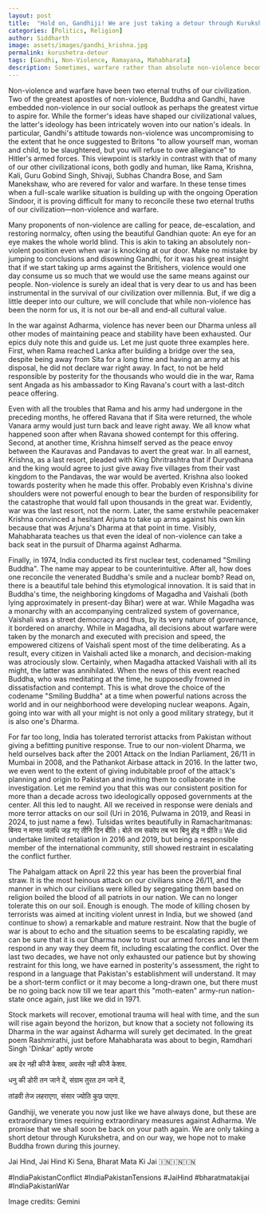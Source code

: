 ```yaml
---
layout: post
title:  "Hold on, Gandhiji! We are just taking a detour through Kurukshetra"
categories: [Politics, Religion]
author: Siddharth
image: assets/images/gandhi_krishna.jpg
permalink: kurushetra-detour
tags: [Gandhi, Non-Violence, Ramayana, Mahabharata]
description: Sometimes, warfare rather than absolute non-violence becomes a necessity.
---
```

Non-violence and warfare have been two eternal truths of our civilization. Two of the greatest apostles of non-violence, Buddha and Gandhi, have embedded non-violence in our social outlook as perhaps the greatest virtue to aspire for. While the former's ideas have shaped our civilizational values, the latter's ideology has been intricately woven into our nation's ideals. In particular, Gandhi's attitude towards non-violence was uncompromising to the extent that he once suggested to Britons "to allow yourself man, woman and child, to be slaughtered, but you will refuse to owe allegiance" to Hitler's armed forces. This viewpoint is starkly in contrast with that of many of our other civilizational icons, both godly and human, like Rama, Krishna, Kali, Guru Gobind Singh, Shivaji, Subhas Chandra Bose, and Sam Manekshaw, who are revered for valor and warfare. In these tense times when a full-scale warlike situation is building up with the ongoing Operation Sindoor, it is proving difficult for many to reconcile these two eternal truths of our civilization—non-violence and warfare. 

Many proponents of non-violence are calling for peace, de-escalation, and restoring normalcy, often using the beautiful Gandhian quote: An eye for an eye makes the whole world blind. This is akin to taking an absolutely non-violent position even when war is knocking at our door. Make no mistake by jumping to conclusions and disowning Gandhi, for it was his great insight that if we start taking up arms against the Britishers, violence would one day consume us so much that we would use the same means against our people. Non-violence is surely an ideal that is very dear to us and has been instrumental in the survival of our civilization over millennia. But, if we dig a little deeper into our culture, we will conclude that while non-violence has been the norm for us, it is not our be-all and end-all cultural value. 

In the war against Adharma, violence has never been our Dharma unless all other modes of maintaining peace and stability have been exhausted. Our epics duly note this and guide us. Let me just quote three examples here. First, when Rama reached Lanka after building a bridge over the sea, despite being away from Sita for a long time and having an army at his disposal, he did not declare war right away. In fact, to not be held responsible by posterity for the thousands who would die in the war, Rama sent Angada as his ambassador to King Ravana's court with a last-ditch peace offering. 

Even with all the troubles that Rama and his army had undergone in the preceding months, he offered Ravana that if Sita were returned, the whole Vanara army would just turn back and leave right away. We all know what happened soon after when Ravana showed contempt for this offering. Second, at another time, Krishna himself served as the peace envoy between the Kauravas and Pandavas to avert the great war. In all earnest, Krishna, as a last resort, pleaded with King Dhritrashtra that if Duryodhana and the king would agree to just give away five villages from their vast kingdom to the Pandavas, the war would be averted. Krishna also looked towards posterity when he made this offer. Probably even Krishna's divine shoulders were not powerful enough to bear the burden of responsibility for the catastrophe that would fall upon thousands in the great war. Evidently, war was the last resort, not the norm. Later, the same erstwhile peacemaker Krishna convinced a hesitant Arjuna to take up arms against his own kin because that was Arjuna's Dharma at that point in time. Visibly, Mahabharata teaches us that even the ideal of non-violence can take a back seat in the pursuit of Dharma against Adharma.

Finally, in 1974, India conducted its first nuclear test, codenamed "Smiling Buddha". The name may appear to be counterintuitive. After all, how does one reconcile the venerated Buddha's smile and a nuclear bomb? Read on, there is a beautiful tale behind this etymological innovation. It is said that in Buddha's time, the neighboring kingdoms of Magadha and Vaishali (both lying approximately in present-day Bihar) were at war. While Magadha was a monarchy with an accompanying centralized system of governance, Vaishali was a street democracy and thus, by its very nature of governance, it bordered on anarchy. While in Magadha, all decisions about warfare were taken by the monarch and executed with precision and speed, the empowered citizens of Vaishali spent most of the time deliberating. As a result, every citizen in Vaishali acted like a monarch, and decision-making was atrociously slow. Certainly, when Magadha attacked Vaishali with all its might, the latter was annihilated. When the news of this event reached Buddha, who was meditating at the time, he supposedly frowned in dissatisfaction and contempt. This is what drove the choice of the codename "Smiling Buddha" at a time when powerful nations across the world and in our neighborhood were developing nuclear weapons. Again, going into war with all your might is not only a good military strategy, but it is also one's Dharma.

For far too long, India has tolerated terrorist attacks from Pakistan without giving a befitting punitive response. True to our non-violent Dharma, we held ourselves back after the 2001 Attack on the Indian Parliament, 26/11 in Mumbai in 2008, and the Pathankot Airbase attack in 2016. In the latter two, we even went to the extent of giving indubitable proof of the attack's planning and origin to Pakistan and inviting them to collaborate in the investigation. Let me remind you that this was our consistent position for more than a decade across two ideologically opposed governments at the center. All this led to naught. All we received in response were denials and more terror attacks on our soil (Uri in 2016, Pulwama in 2019, and Reasi in 2024, to just name a few). Tulsidas writes beautifully in Ramacharitmanas: बिनय न मानत जलधि जड़ गए तीनि दिन बीति। बोले राम सकोप तब भय बिनु होइ न प्रीति॥ We did undertake limited retaliation in 2016 and 2019, but being a responsible member of the international community, still showed restraint in escalating the conflict further.

The Pahalgam attack on April 22 this year has been the proverbial final straw. It is the most heinous attack on our civilians since 26/11, and the manner in which our civilians were killed by segregating them based on religion boiled the blood of all patriots in our nation. We can no longer tolerate this on our soil. Enough is enough. The mode of killing chosen by terrorists was aimed at inciting violent unrest in India, but we showed (and continue to show) a remarkable and mature restraint. Now that the bugle of war is about to echo and the situation seems to be escalating rapidly, we can be sure that it is our Dharma now to trust our armed forces and let them respond in any way they deem fit, including escalating the conflict. Over the last two decades, we have not only exhausted our patience but by showing restraint for this long, we have earned in posterity's assessment, the right to respond in a language that Pakistan's establishment will understand. It may be a short-term conflict or it may become a long-drawn one, but there must be no going back now till we tear apart this "moth-eaten" army-run nation-state once again, just like we did in 1971. 

Stock markets will recover, emotional trauma will heal with time, and the sun will rise again beyond the horizon, but know that a society not following its Dharma in the war against Adharma will surely get decimated. In the great poem Rashmirathi, just before Mahabharata was about to begin, Ramdhari Singh 'Dinkar' aptly wrote

अब देर नही कीजै केशव, अवसेर नही कीजै केशव.

धनु की डोरी तन जाने दें, संग्राम तुरत ठन जाने दें,

तांडवी तेज लहराएगा, संसार ज्योति कुछ पाएगा. 

Gandhiji, we venerate you now just like we have always done, but these are extraordinary times requiring extraordinary measures against Adharma. We promise that we shall soon be back on your path again. We are only taking a short detour through Kurukshetra, and on our way, we hope not to make Buddha frown during this journey.

Jai Hind, Jai Hind Ki Sena, Bharat Mata Ki Jai 🇮🇳🇮🇳🇮🇳

#IndiaPakistanConflict #IndiaPakistanTensions #JaiHind #bharatmatakijai #IndiaPakistanWar

Image credits: Gemini